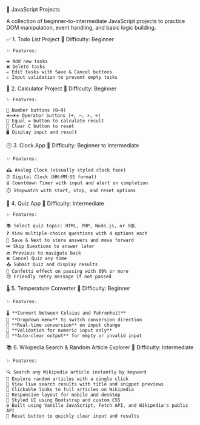 🧠 JavaScript Projects

A collection of beginner-to-intermediate JavaScript projects to practice DOM manipulation, event handling, and basic logic building.

✅ 1. Todo List Project
    🎯 Difficulty: Beginner

    ✨ Features:

    ➕ Add new tasks
    ❌ Delete tasks
    ✏️ Edit tasks with Save & Cancel buttons
    ⚠️ Input validation to prevent empty tasks

🧮 2. Calculator Project
    🎯 Difficulty: Beginner

    ✨ Features:

    🔢 Number buttons (0–9)
    ➕➖✖️➗ Operator buttons (+, −, ×, ÷)
    🔁 Equal = button to calculate result
    🔄 Clear C button to reset
    🖥️ Display input and result

🕒 3. Clock App
    🎯 Difficulty: Beginner to Intermediate
    
    ✨ Features:

    🕰️ Analog Clock (visually styled clock face)
    ⏰ Digital Clock (HH:MM:SS format)
    ⏳ Countdown Timer with input and alert on completion
    ⏱️ Stopwatch with start, stop, and reset options

📝 4. Quiz App
    🎯 Difficulty: Intermediate

    ✨ Features:

    📚 Select quiz topic: HTML, PHP, Node.js, or SQL
    ❓ View multiple-choice questions with 4 options each
    💾 Save & Next to store answers and move forward
    ⏭️ Skip Questions to answer later
    🔙 Previous to navigate back
    ❌ Cancel Quiz any time
    📤 Submit Quiz and display results
    🥳 Confetti effect on passing with 60% or more
    😞 Friendly retry message if not passed

🌡️ 5. Temperature Converter
    🎯 Difficulty: Beginner

    ✨ Features:
    
    🌡️ **Convert between Celsius and Fahrenheit**
    🔽 **Dropdown menu** to switch conversion direction
    🔁 **Real-time conversion** on input change
    🛑 **Validation for numeric input only**
    🧼 **Auto-clear output** for empty or invalid input

📚 6. Wikipedia Search & Random Article Explorer
    🎯 Difficulty: Intermediate

    ✨ Features:

    🔍 Search any Wikipedia article instantly by keyword
    🎲 Explore random articles with a single click
    📑 View live search results with title and snippet previews
    🧭 Clickable links to full articles on Wikipedia
    📱 Responsive layout for mobile and desktop
    🎨 Styled UI using Bootstrap and custom CSS
    ⚙️ Built using Vanilla JavaScript, Fetch API, and Wikipedia's public API
    🧼 Reset button to quickly clear input and results